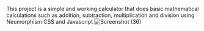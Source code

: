 This project is a simple and working calculator that does basic mathematical calculations such as addition, subtraction, multiplication and division using Neumorphism CSS and Javascript
![Screenshot (36)](https://user-images.githubusercontent.com/93651960/175015238-7ce0db81-87b2-4d0b-82bd-c544b35c047b.png)
